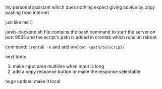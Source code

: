 my personal assistant which does nothing expect giving advice by copy pasting from internet

just like me :)

jarvis-backend.sh file contains the bash command to start the server on port 9565 and the script's path is added in crontab which runs on reboot

command:
`crontab -e`
and add
`@reboot /path/to/script/`

next todo:
1) make input area multiline when input is long
2) add a copy response button or make the response selectable

huge update:
make it local
